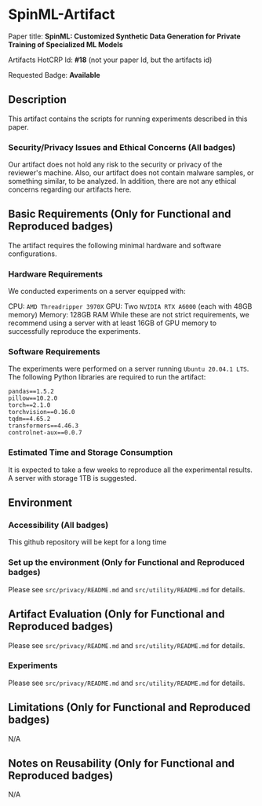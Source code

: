 # SpinML-Artifact

Paper title: **SpinML: Customized Synthetic Data Generation for Private Training of Specialized ML Models**

Artifacts HotCRP Id: **#18** (not your paper Id, but the artifacts id)

Requested Badge: **Available**

## Description
This artifact contains the scripts for running experiments described in this paper.

### Security/Privacy Issues and Ethical Concerns (All badges)
Our artifact does not hold any risk to the security or privacy of the reviewer's machine. Also, our artifact does not contain malware samples, or something similar, to be analyzed. In addition, there are not any ethical concerns regarding our artifacts here.

## Basic Requirements (Only for Functional and Reproduced badges)
The artifact requires the following minimal hardware and software configurations.

### Hardware Requirements
We conducted experiments on a server equipped with:

CPU: `AMD Threadripper 3970X`
GPU: Two `NVIDIA RTX A6000` (each with 48GB memory)
Memory: 128GB RAM
While these are not strict requirements, we recommend using a server with at least 16GB of GPU memory to successfully reproduce the experiments.

### Software Requirements
The experiments were performed on a server running `Ubuntu 20.04.1 LTS`. The following Python libraries are required to run the artifact:
```
pandas==1.5.2
pillow==10.2.0
torch==2.1.0
torchvision==0.16.0
tqdm==4.65.2
transformers==4.46.3
controlnet-aux==0.0.7
```


### Estimated Time and Storage Consumption
It is expected to take a few weeks to reproduce all the experimental results. A server with storage 1TB is suggested.

## Environment 

### Accessibility (All badges)
This github repository will be kept for a long time

### Set up the environment (Only for Functional and Reproduced badges)
Please see `src/privacy/README.md` and `src/utility/README.md` for details.

## Artifact Evaluation (Only for Functional and Reproduced badges)
Please see `src/privacy/README.md` and `src/utility/README.md` for details.

### Experiments 
Please see `src/privacy/README.md` and `src/utility/README.md` for details.

## Limitations (Only for Functional and Reproduced badges)
N/A

## Notes on Reusability (Only for Functional and Reproduced badges)
N/A